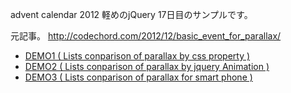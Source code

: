 advent calendar 2012 軽めのjQuery 17日目のサンプルです。

元記事。
http://codechord.com/2012/12/basic_event_for_parallax/

* [DEMO1 ( Lists conparison of parallax by css property )](http://lab.codechord.com/jqueryeventlab/demo1.html "demo1")
* [DEMO2 ( Lists conparison of parallax by jquery Animation )](http://lab.codechord.com/jqueryeventlab/demo2.html "demo2")
* [DEMO3 ( Lists conparison of parallax for smart phone )](http://lab.codechord.com/jqueryeventlab/demo3.html "demo3")
